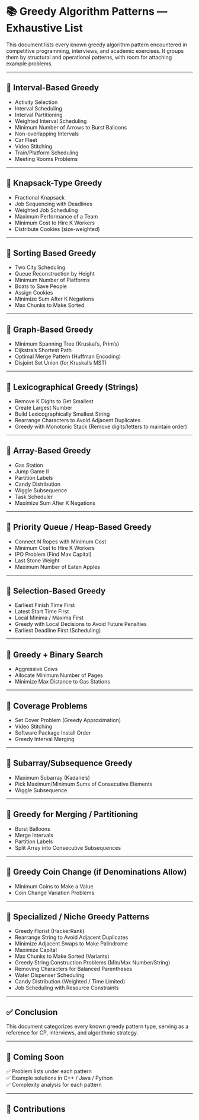 
# 📚 Greedy Algorithm Patterns — Exhaustive List

This document lists every known greedy algorithm pattern encountered in competitive programming, interviews, and academic exercises. It groups them by structural and operational patterns, with room for attaching example problems.

---

## 📌 Interval-Based Greedy

- Activity Selection
- Interval Scheduling
- Interval Partitioning
- Weighted Interval Scheduling
- Minimum Number of Arrows to Burst Balloons
- Non-overlapping Intervals
- Car Fleet
- Video Stitching
- Train/Platform Scheduling
- Meeting Rooms Problems

---

## 📌 Knapsack-Type Greedy

- Fractional Knapsack
- Job Sequencing with Deadlines
- Weighted Job Scheduling
- Maximum Performance of a Team
- Minimum Cost to Hire K Workers
- Distribute Cookies (size-weighted)

---

## 📌 Sorting Based Greedy

- Two City Scheduling
- Queue Reconstruction by Height
- Minimum Number of Platforms
- Boats to Save People
- Assign Cookies
- Minimize Sum After K Negations
- Max Chunks to Make Sorted

---

## 📌 Graph-Based Greedy

- Minimum Spanning Tree (Kruskal’s, Prim’s)
- Dijkstra’s Shortest Path
- Optimal Merge Pattern (Huffman Encoding)
- Disjoint Set Union (for Kruskal’s MST)

---

## 📌 Lexicographical Greedy (Strings)

- Remove K Digits to Get Smallest
- Create Largest Number
- Build Lexicographically Smallest String
- Rearrange Characters to Avoid Adjacent Duplicates
- Greedy with Monotonic Stack (Remove digits/letters to maintain order)

---

## 📌 Array-Based Greedy

- Gas Station
- Jump Game II
- Partition Labels
- Candy Distribution
- Wiggle Subsequence
- Task Scheduler
- Maximize Sum After K Negations

---

## 📌 Priority Queue / Heap-Based Greedy

- Connect N Ropes with Minimum Cost
- Minimum Cost to Hire K Workers
- IPO Problem (Find Max Capital)
- Last Stone Weight
- Maximum Number of Eaten Apples

---

## 📌 Selection-Based Greedy

- Earliest Finish Time First
- Latest Start Time First
- Local Minima / Maxima First
- Greedy with Local Decisions to Avoid Future Penalties
- Earliest Deadline First (Scheduling)

---

## 📌 Greedy + Binary Search

- Aggressive Cows
- Allocate Minimum Number of Pages
- Minimize Max Distance to Gas Stations

---

## 📌 Coverage Problems

- Set Cover Problem (Greedy Approximation)
- Video Stitching
- Software Package Install Order
- Greedy Interval Merging

---

## 📌 Subarray/Subsequence Greedy

- Maximum Subarray (Kadane’s)
- Pick Maximum/Minimum Sums of Consecutive Elements
- Wiggle Subsequence

---

## 📌 Greedy for Merging / Partitioning

- Burst Balloons
- Merge Intervals
- Partition Labels
- Split Array into Consecutive Subsequences

---

## 📌 Greedy Coin Change (if Denominations Allow)

- Minimum Coins to Make a Value
- Coin Change Variation Problems

---

## 📌 Specialized / Niche Greedy Patterns

- Greedy Florist (HackerRank)
- Rearrange String to Avoid Adjacent Duplicates
- Minimize Adjacent Swaps to Make Palindrome
- Maximize Capital
- Max Chunks to Make Sorted (Variants)
- Greedy String Construction Problems (Min/Max Number/String)
- Removing Characters for Balanced Parentheses
- Water Dispenser Scheduling
- Candy Distribution (Weighted / Time Limited)
- Job Scheduling with Resource Constraints

---

## ✅ Conclusion

This document categorizes every known greedy pattern type, serving as a reference for CP, interviews, and algorithmic strategy.

---

## 📌 Coming Soon

✅ Problem lists under each pattern  
✅ Example solutions in C++ / Java / Python  
✅ Complexity analysis for each pattern

---

## 📖 Contributions


